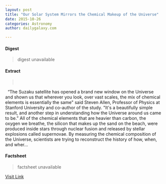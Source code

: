 ```yaml
---
layout: post
title: "Our Solar System Mirrors the Chemical Makeup of the Universe"
date: 2015-10-26
categories: Astronomy
author: dailygalaxy.com

---
```



#### Digest
>digest unavailable

#### Extract
>       “The Suzaku satellite has opened a brand new window on the Universe and shown us that wherever you look, over vast scales, the mix of chemical elements is essentially the same" said Steven Allen, Professor of Physics at Stanford University and co-author of the study. "It's a beautifully simple result, and another step in understanding how the Universe around us came to be.” All of the chemical elements that are heavier than carbon, the oxygen we breathe, the silicon that makes up the sand on the beach, were produced inside stars through nuclear fusion and released by stellar explosions called supernovae. By measuring the chemical composition of the Universe, scientists are trying to reconstruct the history of how, when, and wher...

#### Factsheet
>factsheet unavailable

[Visit Link](http://www.dailygalaxy.com/my_weblog/2015/10/our-solar-system-mirrors-the-chemical-makeup-of-the-universe.html)


